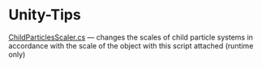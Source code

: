 # Unity-Tips

[ChildParticlesScaler.cs](Scripts/ChildParticlesScaler.cs) — changes the scales of child particle systems in accordance with the scale of the object with this script attached (runtime only)

